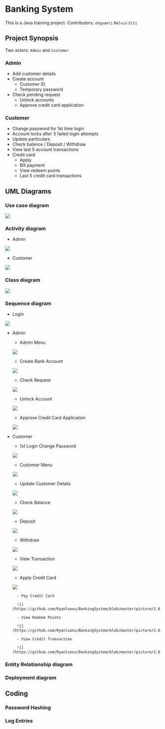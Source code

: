 # Banking System

This is a Java training project. 
Contributors: `ohguanri` `Melvin` `Siti`

## Project Synopsis
Two actors: `Admin` and `Customer`
### Admin
- Add customer details
- Create account
    - Customer ID
    - Temporary password
- Check pending request
    - Unlock accounts
    - Approve credit card application

### Customer
- Change password for 1st time login
- Account locks after 3 failed login attempts
- Update particulars
- Check balance / Deposit / Withdraw
- View last 5 account transactions
- Credit card
    - Apply
    - Bill payment
    - View redeem points
    - Last 5 credit card transactions

## UML Diagrams
### Use case diagram
![](https://github.com/Ryanluoxu/BankingSystem/blob/master/picture/Use%20Case%20Diagram.jpg)

### Activity diagram
- Admin

![](/picture/Administrator%20Activity%20Diagram.jpg)

- Customer

![](/picture/Customer%20Activity.jpg)

### Class diagram

![](/picture/Colored%20Class%20Diagram.jpg)

### Sequence diagram
- Login

![](https://github.com/Ryanluoxu/BankingSystem/blob/master/picture/Login%20Sequence%20Diagram.jpg)

- Admin
    - Admin Menu
    
    ![](https://github.com/Ryanluoxu/BankingSystem/blob/master/picture/1.0%20Admin%20Menu.jpg)
    
    - Create Bank Account
    
    ![](https://github.com/Ryanluoxu/BankingSystem/blob/master/picture/1.1%20Create%20Bank%20Account.jpg)
    
    - Check Request
    
    ![](https://github.com/Ryanluoxu/BankingSystem/blob/master/picture/1.2%20Check%20Request.jpg)
    
    - Unlock Account
    
    ![](https://github.com/Ryanluoxu/BankingSystem/blob/master/picture/1.3%20Unlock%20Account.jpg)
    
    - Approve Credit Card Application
    
    ![](https://github.com/Ryanluoxu/BankingSystem/blob/master/picture/1.4%20Approve%20Credit%20Card%20Application.jpg)

- Customer
    - 1st Login Change Password
    
    ![](https://github.com/Ryanluoxu/BankingSystem/blob/master/picture/2.0%201st%20Login%20Change%20Password.jpg)
    
    - Customer Menu
    
    ![](https://github.com/Ryanluoxu/BankingSystem/blob/master/picture/2.0%20Customer%20Menu.jpg)
    
    - Update Customer Details
    
    ![](https://github.com/Ryanluoxu/BankingSystem/blob/master/picture/2.1%20Update%20Customer%20Details.jpg)
    
    - Check Balance
    
    ![](https://github.com/Ryanluoxu/BankingSystem/blob/master/picture/2.2%20Check%20Balance.jpg)
    
    - Deposit
    
    ![](https://github.com/Ryanluoxu/BankingSystem/blob/master/picture/2.3%20Deposit.jpg)
    
    - Withdraw
    
    ![](https://github.com/Ryanluoxu/BankingSystem/blob/master/picture/2.4%20Withdraw.jpg)
    
    - View Transaction
    
    ![](https://github.com/Ryanluoxu/BankingSystem/blob/master/picture/2.5%20View%20transaction.jpg)
    
    - Apply Credit Card
    
    ![](https://github.com/Ryanluoxu/BankingSystem/blob/master/picture/2.6%20Apply%20Credit%20Card.jpg)
    
        - Pay Credit Card
        
        ![](https://github.com/Ryanluoxu/BankingSystem/blob/master/picture/2.6.1%20Pay%20Credit%20Card%20Bill.jpg)
        
        - View Redeem Points
        
        ![](https://github.com/Ryanluoxu/BankingSystem/blob/master/picture/2.6.2%20View%20Redeem%20Points.jpg)
        
        - View Credit Transaction
        
        ![](https://github.com/Ryanluoxu/BankingSystem/blob/master/picture/2.6.3%20View%20Credit%20Transaction.jpg)
        

### Entity Relationship diagram

### Deployment diagram



## Coding

### Password Hashing

### Log Entries

